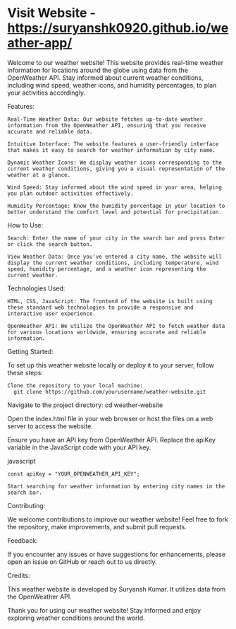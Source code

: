 # Visit Website - https://suryanshk0920.github.io/weather-app/
Welcome to our weather website! This website provides real-time weather information for locations around the globe using data from the OpenWeather API. Stay informed about current weather conditions, including wind speed, weather icons, and humidity percentages, to plan your activities accordingly.

Features:

    Real-Time Weather Data: Our website fetches up-to-date weather information from the OpenWeather API, ensuring that you receive accurate and reliable data.

    Intuitive Interface: The website features a user-friendly interface that makes it easy to search for weather information by city name.

    Dynamic Weather Icons: We display weather icons corresponding to the current weather conditions, giving you a visual representation of the weather at a glance.

    Wind Speed: Stay informed about the wind speed in your area, helping you plan outdoor activities effectively.

    Humidity Percentage: Know the humidity percentage in your location to better understand the comfort level and potential for precipitation.

How to Use:

    Search: Enter the name of your city in the search bar and press Enter or click the search button.

    View Weather Data: Once you've entered a city name, the website will display the current weather conditions, including temperature, wind speed, humidity percentage, and a weather icon representing the current weather.

Technologies Used:

    HTML, CSS, JavaScript: The frontend of the website is built using these standard web technologies to provide a responsive and interactive user experience.

    OpenWeather API: We utilize the OpenWeather API to fetch weather data for various locations worldwide, ensuring accurate and reliable information.

Getting Started:

To set up this weather website locally or deploy it to your server, follow these steps:

    Clone the repository to your local machine:
      git clone https://github.com/yourusername/weather-website.git

Navigate to the project directory:
cd weather-website

Open the index.html file in your web browser or host the files on a web server to access the website.

Ensure you have an API key from OpenWeather API. Replace the apiKey variable in the JavaScript code with your API key.

javascript

    const apiKey = "YOUR_OPENWEATHER_API_KEY";

    Start searching for weather information by entering city names in the search bar.

Contributing:

We welcome contributions to improve our weather website! Feel free to fork the repository, make improvements, and submit pull requests.

Feedback:

If you encounter any issues or have suggestions for enhancements, please open an issue on GitHub or reach out to us directly.

Credits:

This weather website is developed by Suryansh Kumar. It utilizes data from the OpenWeather API.

Thank you for using our weather website! Stay informed and enjoy exploring weather conditions around the world.
